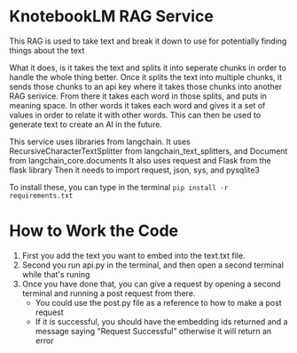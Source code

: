 # KnotebookLM RAG Service

This RAG is used to take text and break it down to use for potentially finding things about the text 

What it does, is it takes the text and splits it into seperate chunks in order to handle the whole thing better.  Once it splits the text into multiple chunks, it sends those chunks to an api key where it takes those chunks into another RAG serivice.  From there it takes each word in those splits, and puts in meaning space.  In other words it takes each word and gives it a set of values in order to relate it with other words.  This can then be used to generate text to create an AI in the future.  

This service uses libraries from langchain. 
It uses RecursiveCharacterTextSplitter from langchain_text_splitters, and Document from langchain_core.documents 
It also uses request and Flask from the flask library
Then it needs to import request, json, sys, and pysqlite3

To install these, you can type in the terminal `pip install -r requirements.txt`

# How to Work the Code

1. First you add the text you want to embed into the text.txt file.  
2. Second you run api.py in the terminal, and then open a second terminal while that's runing
3. Once you have done that, you can give a request by opening a second terminal and running a post request from there. 
    - You could use the post.py file as a reference to how to make a post request
    - If it is successful, you should have the embedding ids returned and a message saying "Request Successful" otherwise it will return an error

    